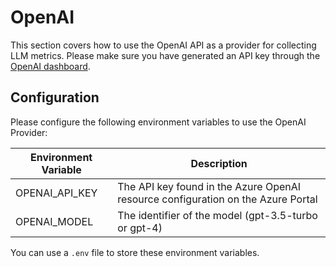 # OpenAI

This section covers how to use the OpenAI API as a provider for collecting LLM metrics.
Please make sure you have generated an API key through the [OpenAI dashboard](https://platform.openai.com/api-keys).

## Configuration

Please configure the following environment variables to use the OpenAI Provider:

| Environment Variable | Description                                                                      |
|----------------------|----------------------------------------------------------------------------------|
| OPENAI_API_KEY       | The API key found in the Azure OpenAI resource configuration on the Azure Portal |
| OPENAI_MODEL         | The identifier of the model (gpt-3.5-turbo or gpt-4)                             |

You can use a `.env` file to store these environment variables.
